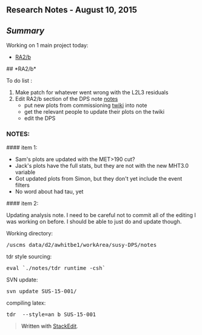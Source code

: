 Research Notes - August 10, 2015
------------------------------------
## *Summary*

Working on 1 main project today:

- [RA2/b](#RA2b) 

<a name="RA2b">
## *RA2/b* 

To do list :

1. Make patch for whatever went wrong with the L2L3 residuals
2. Edit RA2/b section of the DPS note [notes](#ra2b-item2)
	+ put new plots from commissioning [twiki](https://twiki.cern.ch/twiki/bin/view/CMS/RA2b13TeVCommissioning) into note
	+ get the relevant people to update their plots on the twiki
	+ edit the DPS

### NOTES:

<a name="RA2b-item1">
#### item 1:

+ Sam's plots are updated with the MET>190 cut?
+ Jack's plots have the full stats, but they are not with the new MHT3.0 variable
+ Got updated plots from Simon, but they don't yet include the event filters
+ No word about had tau, yet

<a name="RA2b-item2">
#### item 2:

Updating analysis note.  I need to be careful not to commit all of the editing I was working on before.  I should be able to just do and update though.  

Working directory:
<pre>/uscms_data/d2/awhitbe1/workArea/susy-DPS/notes</pre>

tdr style sourcing:
<pre>eval `./notes/tdr runtime -csh`</pre>

SVN update:
<pre>svn update SUS-15-001/</pre>

compiling latex:
<pre>tdr  --style=an b SUS-15-001</pre>

> Written with [StackEdit](https://stackedit.io/).